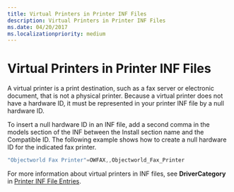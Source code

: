 ```yaml
---
title: Virtual Printers in Printer INF Files
description: Virtual Printers in Printer INF Files
ms.date: 04/20/2017
ms.localizationpriority: medium
---
```


# Virtual Printers in Printer INF Files


A virtual printer is a print destination, such as a fax server or electronic document, that is not a physical printer. Because a virtual printer does not have a hardware ID, it must be represented in your printer INF file by a null hardware ID.

To insert a null hardware ID in an INF file, add a second comma in the models section of the INF between the Install section name and the Compatible ID. The following example shows how to create a null hardware ID for the indicated fax printer.

```cpp
"Objectworld Fax Printer"=OWFAX,,Objectworld_Fax_Printer
```

For more information about virtual printers in INF files, see **DriverCategory** in [Printer INF File Entries](printer-inf-file-entries.md).

 

 




